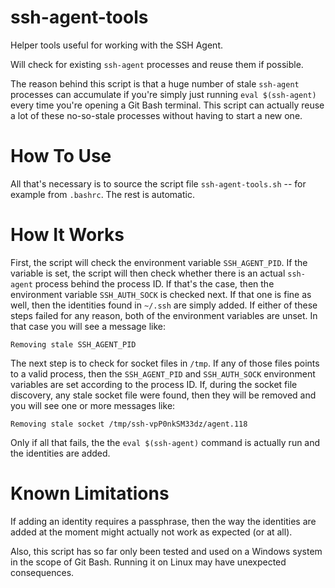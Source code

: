 # ssh-agent-tools

Helper tools useful for working with the SSH Agent.

Will check for existing `ssh-agent` processes and reuse them if possible.

The reason behind this script is that a huge number of stale `ssh-agent` processes can accumulate if you're simply just running `eval $(ssh-agent)` every time you're opening a Git Bash terminal. This script can actually reuse a lot of these no-so-stale processes without having to start a new one.

# How To Use

All that's necessary is to source the script file `ssh-agent-tools.sh` -- for example from `.bashrc`. The rest is automatic.

# How It Works

First, the script will check the environment variable `SSH_AGENT_PID`. If the variable is set, the script will then check whether there is an actual `ssh-agent` process behind the process ID. If that's the case, then the environment variable `SSH_AUTH_SOCK` is checked next. If that one is fine as well, then the identities found in `~/.ssh` are simply added. If either of these steps failed for any reason, both of the environment variables are unset. In that case you will see a message like:
```
Removing stale SSH_AGENT_PID
```

The next step is to check for socket files in `/tmp`. If any of those files points to a valid process, then the `SSH_AGENT_PID` and `SSH_AUTH_SOCK` environment variables are set according to the process ID. If, during the socket file discovery, any stale socket file were found, then they will be removed and you will see one or more messages like:
```
Removing stale socket /tmp/ssh-vpP0nkSM33dz/agent.118
```

Only if all that fails, the the `eval $(ssh-agent)` command is actually run and the identities are added.

# Known Limitations

If adding an identity requires a passphrase, then the way the identities are added at the moment might actually not work as expected (or at all).

Also, this script has so far only been tested and used on a Windows system in the scope of Git Bash. Running it on Linux may have unexpected consequences.

